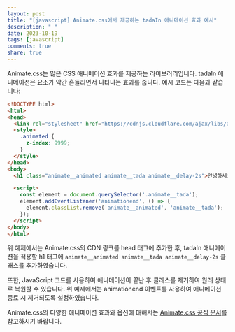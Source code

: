 ```yaml
---
layout: post
title: "[javascript] Animate.css에서 제공하는 tadaIn 애니메이션 효과 예시"
description: " "
date: 2023-10-19
tags: [javascript]
comments: true
share: true
---
```

Animate.css는 많은 CSS 애니메이션 효과를 제공하는 라이브러리입니다. tadaIn 애니메이션은 요소가 약간 흔들리면서 나타나는 효과를 줍니다. 예시 코드는 다음과 같습니다:

```html
<!DOCTYPE html>
<html>
<head>
  <link rel="stylesheet" href="https://cdnjs.cloudflare.com/ajax/libs/animate.css/4.1.1/animate.min.css" />
  <style>
    .animated {
      z-index: 9999;
    }
  </style>
</head>
<body>
  <h1 class="animate__animated animate__tada animate__delay-2s">안녕하세요!</h1>

  <script>
    const element = document.querySelector('.animate__tada');
    element.addEventListener('animationend', () => {
      element.classList.remove('animate__animated', 'animate__tada');
    });
  </script>
</body>
</html>
```

위 예제에서는 Animate.css의 CDN 링크를 head 태그에 추가한 후, tadaIn 애니메이션을 적용할 h1 태그에 `animate__animated animate__tada animate__delay-2s` 클래스를 추가하였습니다. 

또한, JavaScript 코드를 사용하여 애니메이션이 끝난 후 클래스를 제거하여 원래 상태로 복원할 수 있습니다. 위 예제에서는 animationend 이벤트를 사용하여 애니메이션 종료 시 제거되도록 설정하였습니다.

Animate.css의 다양한 애니메이션 효과와 옵션에 대해서는 [Animate.css 공식 문서](https://animate.style/)를 참고하시기 바랍니다.